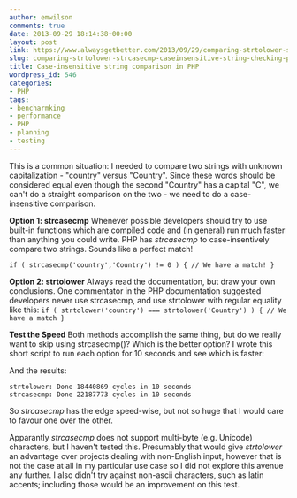 ```yaml
---
author: emwilson
comments: true
date: 2013-09-29 18:14:38+00:00
layout: post
link: https://www.alwaysgetbetter.com/2013/09/29/comparing-strtolower-strcasecmp-caseinsensitive-string-checking-php/
slug: comparing-strtolower-strcasecmp-caseinsensitive-string-checking-php
title: Case-insensitive string comparison in PHP
wordpress_id: 546
categories:
- PHP
tags:
- bencharmking
- performance
- PHP
- planning
- testing
---
```


This is a common situation: I needed to compare two strings with unknown capitalization - "country" versus "Country". Since these words should be considered equal even though the second "Country" has a capital "C", we can't do a straight comparison on the two - we need to do a case-insensitive comparison.

**Option 1: strcasecmp**
Whenever possible developers should try to use built-in functions which are compiled code and (in general) run much faster than anything you could write. PHP has _strcasecmp_ to case-insentively compare two strings. Sounds like a perfect match!

`
if ( strcasecmp('country','Country') != 0 ) {
  // We have a match!
}
`

**Option 2: strtolower**
Always read the documentation, but draw your own conclusions. One commentator in the PHP documentation suggested developers never use strcasecmp, and use strtolower with regular equality like this:
`
if ( strtolower('country') === strtolower('Country') ) {
  // We have a match
}
`

**Test the Speed**
Both methods accomplish the same thing, but do we really want to skip using strcasecmp()? Which is the better option?
I wrote this short script to run each option for 10 seconds and see which is faster:


And the results:

    
    
    strtolower: Done 18440869 cycles in 10 seconds
    strcasecmp: Done 22187773 cycles in 10 seconds
    



So _strcasecmp_ has the edge speed-wise, but not so huge that I would care to favour one over the other.

Apparantly _strcasecmp_ does not support multi-byte (e.g. Unicode) characters, but I haven't tested this. Presumably that would give _strtolower_ an advantage over projects dealing with non-English input, however that is not the case at all in my particular use case so I did not explore this avenue any further. I also didn't try against non-ascii characters, such as latin accents; including those would be an improvement on this test.
